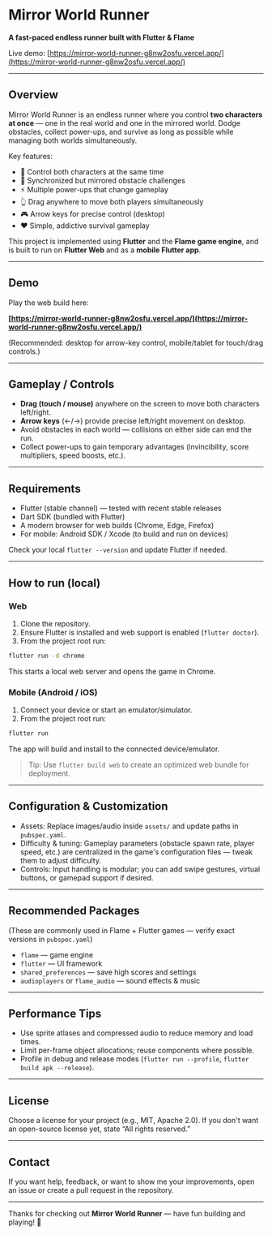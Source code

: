 # Mirror World Runner

**A fast-paced endless runner built with Flutter & Flame**

Live demo: [https://mirror-world-runner-g8nw2osfu.vercel.app/](https://mirror-world-runner-g8nw2osfu.vercel.app/)

---

## Overview

Mirror World Runner is an endless runner where you control **two characters at once** — one in the real world and one in the mirrored world. Dodge obstacles, collect power-ups, and survive as long as possible while managing both worlds simultaneously.

Key features:

* 🌟 Control both characters at the same time
* 🎯 Synchronized but mirrored obstacle challenges
* ⚡ Multiple power-ups that change gameplay
* 👆 Drag anywhere to move both players simultaneously
* 🎮 Arrow keys for precise control (desktop)
* ❤️ Simple, addictive survival gameplay

This project is implemented using **Flutter** and the **Flame game engine**, and is built to run on **Flutter Web** and as a **mobile Flutter app**.

---

## Demo

Play the web build here:

**[https://mirror-world-runner-g8nw2osfu.vercel.app/](https://mirror-world-runner-g8nw2osfu.vercel.app/)**

(Recommended: desktop for arrow-key control, mobile/tablet for touch/drag controls.)

---

## Gameplay / Controls

* **Drag (touch / mouse)** anywhere on the screen to move both characters left/right.
* **Arrow keys** (←/→) provide precise left/right movement on desktop.
* Avoid obstacles in each world — collisions on either side can end the run.
* Collect power-ups to gain temporary advantages (invincibility, score multipliers, speed boosts, etc.).

---

## Requirements

* Flutter (stable channel) — tested with recent stable releases
* Dart SDK (bundled with Flutter)
* A modern browser for web builds (Chrome, Edge, Firefox)
* For mobile: Android SDK / Xcode (to build and run on devices)

Check your local `flutter --version` and update Flutter if needed.

---

## How to run (local)

### Web

1. Clone the repository.
2. Ensure Flutter is installed and web support is enabled (`flutter doctor`).
3. From the project root run:

```bash
flutter run -d chrome
```

This starts a local web server and opens the game in Chrome.

### Mobile (Android / iOS)

1. Connect your device or start an emulator/simulator.
2. From the project root run:

```bash
flutter run
```

The app will build and install to the connected device/emulator.

> Tip: Use `flutter build web` to create an optimized web bundle for deployment.

---

## Configuration & Customization

* Assets: Replace images/audio inside `assets/` and update paths in `pubspec.yaml`.
* Difficulty & tuning: Gameplay parameters (obstacle spawn rate, player speed, etc.) are centralized in the game's configuration files — tweak them to adjust difficulty.
* Controls: Input handling is modular; you can add swipe gestures, virtual buttons, or gamepad support if desired.

---

## Recommended Packages

(These are commonly used in Flame + Flutter games — verify exact versions in `pubspec.yaml`)

* `flame` — game engine
* `flutter` — UI framework
* `shared_preferences` — save high scores and settings
* `audioplayers` or `flame_audio` — sound effects & music

---

## Performance Tips

* Use sprite atlases and compressed audio to reduce memory and load times.
* Limit per-frame object allocations; reuse components where possible.
* Profile in debug and release modes (`flutter run --profile`, `flutter build apk --release`).

---

## License

Choose a license for your project (e.g., MIT, Apache 2.0). If you don't want an open-source license yet, state “All rights reserved.”

---

## Contact

If you want help, feedback, or want to show me your improvements, open an issue or create a pull request in the repository.

---

Thanks for checking out **Mirror World Runner** — have fun building and playing! 🚀
